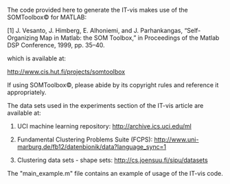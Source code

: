 ﻿The code provided here to generate the IT-vis makes use of the SOMToolbox© for MATLAB:

[1] J. Vesanto, J. Himberg, E. Alhoniemi, and J. Parhankangas, “Self-Organizing Map in Matlab: the SOM Toolbox,” in Proceedings of the
Matlab DSP Conference, 1999, pp. 35–40.

which is available at:

http://www.cis.hut.fi/projects/somtoolbox

If using SOMToolbox©, please abide by its copyright rules and reference it appropriately.

The data sets used in the experiments section of the IT-vis article are available at:

1. UCI machine learning repository: http://archive.ics.uci.edu/ml

2. Fundamental Clustering Problems Suite (FCPS): http://www.uni-marburg.de/fb12/datenbionik/data?language_sync=1

3. Clustering data sets - shape sets: http://cs.joensuu.fi/sipu/datasets

The "main_example.m" file contains an example of usage of the IT-vis code.